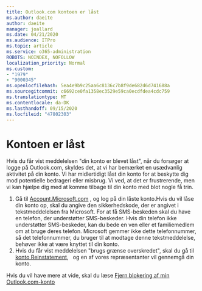 ```yaml
---
title: Outlook.com kontoen er låst
ms.author: daeite
author: daeite
manager: joallard
ms.date: 04/21/2020
ms.audience: ITPro
ms.topic: article
ms.service: o365-administration
ROBOTS: NOINDEX, NOFOLLOW
localization_priority: Normal
ms.custom:
- "1979"
- "9000345"
ms.openlocfilehash: 5ea4e9b9c25aa6c8136c7b8f9de682d6d741688a
ms.sourcegitcommit: c6692ce0fa1358ec3529e59ca0ecdfdea4cdc759
ms.translationtype: MT
ms.contentlocale: da-DK
ms.lasthandoff: 09/15/2020
ms.locfileid: "47802303"
---
```

# <a name="account-locked"></a>Kontoen er låst

Hvis du får vist meddelelsen "din konto er blevet låst", når du forsøger at logge på Outlook.com, skyldes det, at vi har bemærket en usædvanlig aktivitet på din konto. Vi har midlertidigt låst din konto for at beskytte dig mod potentielle bedrageri eller misbrug. Vi ved, at det er frustrerende, men vi kan hjælpe dig med at komme tilbage til din konto med blot nogle få trin.

1. Gå til [Account.Microsoft.com](https://go.microsoft.com/fwlink/?linkid=2090484) , og log på din låste konto.Hvis du vil låse din konto op, skal du angive den sikkerhedskode, der er angivet i tekstmeddelelsen fra Microsoft. For at få SMS-beskeden skal du have en telefon, der understøtter SMS-beskeder. Hvis din telefon ikke understøtter SMS-beskeder, kan du bede en ven eller et familiemedlem om at bruge deres telefon. Microsoft gemmer ikke dette telefonnummer, så det telefonnummer, du bruger til at modtage denne tekstmeddelelse, behøver ikke at være knyttet til din konto.
2. Hvis du får vist meddelelsen "brugs grænse overskredet", skal du gå til [konto Reinstatement](https://go.microsoft.com/fwlink/?linkid=2090483),   og en af vores repræsentanter vil gennemgå din konto.

Hvis du vil have mere at vide, skal du læse [Fjern blokering af min Outlook.com-konto](https://support.office.com/article/f4ad2701-d166-4d8b-8a6a-9af2a1f8a4c4?wt.mc_id=Office_Outlook_com_Alchemy) 